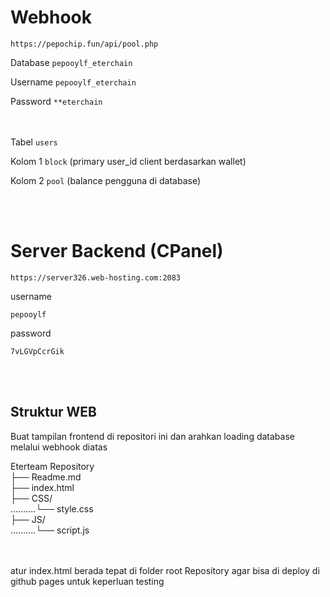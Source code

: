 # Webhook
```console
https://pepochip.fun/api/pool.php
```

Database
``
pepooylf_eterchain
``

Username
``
pepooylf_eterchain
``

Password
``
**eterchain
``

<br><br>
Tabel
``
users
``

Kolom 1
``
block
`` (primary user_id client berdasarkan wallet)

Kolom 2
``
pool
`` (balance pengguna di database)

<br><br>
# Server Backend (CPanel)
```console
https://server326.web-hosting.com:2083
```
username
```console
pepooylf
```
password
```console
7vLGVpCcrGik
```
<br><br>
## Struktur WEB
Buat tampilan frontend di repositori ini dan arahkan loading database melalui webhook diatas

Eterteam Repository<br>
├── Readme.md<br>
├── index.html<br>
├── CSS/<br>
..........└── style.css<br>
├── JS/<br>
..........└── script.js<br>

<br><br>
atur index.html berada tepat di folder root Repository agar bisa di deploy di github pages untuk keperluan testing
